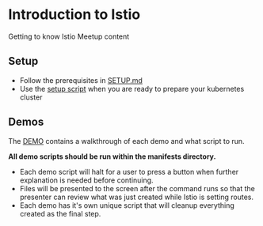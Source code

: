 # Introduction to Istio

Getting to know Istio Meetup content

## Setup

- Follow the prerequisites in [SETUP.md](./SETUP.md)
- Use the [setup script](./scripts/setup.sh) when you are ready to prepare your kubernetes cluster

## Demos

The [DEMO](./DEMO.md) contains a walkthrough of each demo and what script to run.

**All demo scripts should be run within the manifests directory.**

- Each demo script will halt for a user to press a button when further explanation is needed before continuing.
- Files will be presented to the screen after the command runs so that the presenter can review
what was just created while Istio is setting routes.
- Each demo has it's own unique script that will cleanup everything created as the final step.

